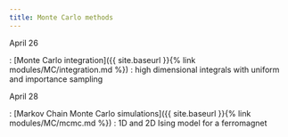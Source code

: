 ```yaml
---
title: Monte Carlo methods
---
```


April 26

: [Monte Carlo integration]({{ site.baseurl }}{% link
  modules/MC/integration.md %})
  : high dimensional integrals with uniform and importance sampling
  
April 28

: [Markov Chain Monte Carlo simulations]({{ site.baseurl }}{% link
  modules/MC/mcmc.md %})
  : 1D and 2D Ising model for a ferromagnet
